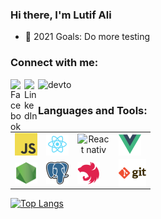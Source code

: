 <!--### Hi there 👋


**Lutif/Lutif** is a ✨ _special_ ✨ repository because its `README.md` (this file) appears on your GitHub profile.

Here are some ideas to get you started:

- 🔭 I’m currently working on ...
- 🌱 I’m currently learning ...
- 👯 I’m looking to collaborate on ...
- 🤔 I’m looking for help with ...
- 💬 Ask me about ...
- 📫 How to reach me: ...
- 😄 Pronouns: ...
- ⚡ Fun fact: ...
-->
### Hi there, I'm Lutif Ali


<!--- - 🔭 I’m currently working at [Beyond Solutions][website]!--->
- 🥅 2021 Goals: Do more testing
<!--- ⚡ Fun fact: I love to play MMORPG's --->

### Connect with me:
[<img align="left" alt="Facebook" width="22px" src="https://cdn.iconscout.com/icon/free/png-256/facebook-social-media-fb-logo-square-44659.png" />][facebook]
<!--- [<img align="left" alt="Twitter" width="22px" src="https://cdn.jsdelivr.net/npm/simple-icons@v3/icons/twitter.svg" />][twitter]--->
[<img align="left" alt="LinkedIn" width="22px" src="https://cdn.jsdelivr.net/npm/simple-icons@v3/icons/linkedin.svg" />][linkedin]
[<img align="left" alt="devto"  height="22px" src="https://res.cloudinary.com/practicaldev/image/fetch/s--R9qwOwpC--/c_limit%2Cf_auto%2Cfl_progressive%2Cq_auto%2Cw_880/https://thepracticaldev.s3.amazonaws.com/i/78hs31fax49uwy6kbxyw.png" />][devTo]

<br />

### Languages and Tools:
| | | | |
|:-------------------------:|:-------------------------:|:-------------------------:|:-------------------------:|
|<img align="left" alt="JavaScript" width="36px" src="https://raw.githubusercontent.com/github/explore/80688e429a7d4ef2fca1e82350fe8e3517d3494d/topics/javascript/javascript.png" />|<img align="left" alt="React" width="36px" src="https://raw.githubusercontent.com/github/explore/80688e429a7d4ef2fca1e82350fe8e3517d3494d/topics/react/react.png" />|<img align="left" alt="React nativ" width="52px" src="https://hackernoon.com/hn-images/1*ub1DguhAtkCLvhUGuVGr6w.png" />|<img align="left" alt="Vuejs" width="36px" src="https://raw.githubusercontent.com/github/explore/80688e429a7d4ef2fca1e82350fe8e3517d3494d/topics/vue/vue.png" />|
|<img align="left" alt="Node.js" width="36px" height="34px" src="https://raw.githubusercontent.com/github/explore/80688e429a7d4ef2fca1e82350fe8e3517d3494d/topics/nodejs/nodejs.png" />|<img align="left" alt="POSTGRES" width="36px" src="https://raw.githubusercontent.com/github/explore/80688e429a7d4ef2fca1e82350fe8e3517d3494d/topics/postgresql/postgresql.png" />|<img align="left" alt="Nest" width="36px" src="https://raw.githubusercontent.com/github/explore/37c71fdca4e12086faf8c7009793d2eb588c914e/topics/nestjs/nestjs.png" />|<img align="left" alt="Git" width="44px" src="https://raw.githubusercontent.com/github/explore/80688e429a7d4ef2fca1e82350fe8e3517d3494d/topics/git/git.png" />|

[![Top Langs](https://github-readme-stats.vercel.app/api/top-langs/?username=Lutif&hide=BatchFile)](https://github.com/Lutif?tab=repositories)


<!-- |<img align="left" alt="Visual Studio Code" width="36px" src="https://raw.githubusercontent.com/github/explore/80688e429a7d4ef2fca1e82350fe8e3517d3494d/topics/visual-studio-code/visual-studio-code.png" />|<img align="left" alt="HTML5" width="36px" src="https://raw.githubusercontent.com/github/explore/80688e429a7d4ef2fca1e82350fe8e3517d3494d/topics/html/html.png" />|<img align="left" alt="CSS3" width="36px" src="https://raw.githubusercontent.com/github/explore/80688e429a7d4ef2fca1e82350fe8e3517d3494d/topics/css/css.png" />|<img align="left" alt="Sass" width="36px" src="https://raw.githubusercontent.com/github/explore/80688e429a7d4ef2fca1e82350fe8e3517d3494d/topics/sass/sass.png" />|
 -->
[website]: https://www.imaginebeyond.com.br/
[facebook]: https://www.facebook.com/lutif
[linkedin]: https://www.linkedin.com/in/lutifmandhro/
[devTo]: https://dev.to/lutif
